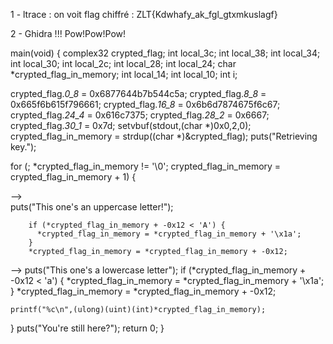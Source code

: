 1 - ltrace : on voit flag chiffré :
	ZLT{Kdwhafy_ak_fgl_gtxmkuslagf}
	
2 - Ghidra !!! Pow!Pow!Pow!

main(void)
{
  complex32 crypted_flag;
  int local_3c;
  int local_38;
  int local_34;
  int local_30;
  int local_2c;
  int local_28;
  int local_24;
  char *crypted_flag_in_memory;
  int local_14;
  int local_10;
  int i;
  
  crypted_flag._0_8_ = 0x6877644b7b544c5a;
  crypted_flag._8_8_ = 0x665f6b615f796661;
  crypted_flag._16_8_ = 0x6b6d7874675f6c67;
  crypted_flag._24_4_ = 0x616c7375;
  crypted_flag._28_2_ = 0x6667;
  crypted_flag._30_1_ = 0x7d;
  setvbuf(stdout,(char *)0x0,2,0);
  crypted_flag_in_memory = strdup((char *)&crypted_flag);
  puts("Retrieving key.");

  
  for (; *crypted_flag_in_memory != '\0'; crypted_flag_in_memory = crypted_flag_in_memory + 1) {

-->        
puts("This one\'s an uppercase letter!");

        if (*crypted_flag_in_memory + -0x12 < 'A') {
          *crypted_flag_in_memory = *crypted_flag_in_memory + '\x1a';
        }
        *crypted_flag_in_memory = *crypted_flag_in_memory + -0x12;

--> 
puts("This one\'s a lowercase letter");
      if (*crypted_flag_in_memory + -0x12 < 'a') {
        *crypted_flag_in_memory = *crypted_flag_in_memory + '\x1a';
      }
      *crypted_flag_in_memory = *crypted_flag_in_memory + -0x12;

    printf("%c\n",(ulong)(uint)(int)*crypted_flag_in_memory);
  }
  puts("You\'re still here?");
  return 0;
}
